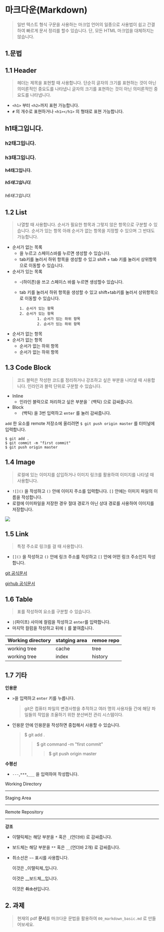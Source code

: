 # 마크다운(Markdown)

> 일반 텍스트 형식 구문을 사용하는 마크업 언어의 일종으로 사용법이 쉽고 간결하여 빠르게 문서 정리를 할수 있습니다. 단, 모든 HTML 마크업을 대체하지는 않습니다.



## 1.문법

## 1.1 Header

> 헤더는 제목을 표현할 때 사용합니다. 단순히 글자의 크기를 표현하는 것이 아닌 의미론적인 중요도를 나타냅니 글자의 크기를 표현하는 것이 아닌 의미론적인 중요도를 나타냅니다.

+ `<h1>` 부터 `<h2>`까지 표현 가능합니다.
+ `#` 의 개수로 표현하거나 `<h1></h1>` 의 형태로 표현 가능합니다.



## h1태그입니다.

### h2태그입니다.

### h3태그입니다.

#### h4태그입니다.

##### h5태그입니다.

###### h6태그입니다.



## 1.2 List

> 나열할 때 사용합니다. 순서가 필요한 항목과 그렇지 않은 항목으로 구분할 수 있습니다. 순서가 있는 항목 아래 순서가 없는 항목을 지정할 수 있으며 그 반대도 가능합니다.

+ 순서가 없는 목록
  +  을 누르고 스페이스바를 누르면 생성할 수 있습니다.
  + tab키를 눌러서 하위 항목을 생성할 수 있고 shift + tab 키를 눌러서 상위항목으로 이동할 수 있습니다.
+ 순서가 있는 목록
  + -(하이픈)을 쓰고 스페이스 바를 누르면 생성할수 있습니다.
  + tab 키를 눌러서 하위 항목을 생성할 수 있고 shift+tab키를 눌러서 상위항목으로 이동할 수 있습니다.



		1. 순서가 있는 항목
  		2. 순서가 있는 항목
         		1. 순서가 있는 하위 항목
         		2. 순서가 있는 하위 항목



+ 순서가 없는 항목
+ 순서가 없는 항목
  + 순서가 없는 하위 항목
  + 순서가 없는 하위 항목

## 1.3 Code Block

> 코드 블럭은 작성한 코드를 정리하거나 강조하고 싶은 부분을 나타낼 때 사용합니다. 인라인과 블럭 단위로 구분할 수 있습니다.

+ Inline
  + 인라인 블럭으로 처리하고 싶은 부분을 ` (백틱) 으로 감싸줍니다.
+ Block
  + ` `(백틱) 을 3번 입력하고 `enter` 를 눌러 감싸줍니다.



`add` 한 요소를 remote 저장소에 올리려면 `$ git push origin master` 를 터미널에 입력합니다.

```shell
$ git add .
$ git commit -m "first commit"
$ git push origin master
```



## 1.4 Image

> 로컬에 있는 이미지를 삽입하거나 이미지 링크를 활용하여 이미지를 나타낼 때 사용합니다.

+ `![]()` 을 작성하고 `()` 안에 이미지 주소를 입력합니다. `[]` 안에는 이미지 파일의 이름을 작성합니다.
+ 로컬에 이미파일을 저장한 경우 절대 경로가 아닌 상대 경로를 사용하여 이미지를 저장합니다.



![](https://www.google.com/imgres?imgurl=https%3A%2F%2Fverticalplatform.kr%2Fwp-content%2Fuploads%2F2019%2F04%2F%25EA%25B9%2583%25EB%259E%25A9-%25EB%25A1%259C%25EA%25B3%25A0.png&imgrefurl=https%3A%2F%2Fverticalplatform.kr%2Farchives%2F10563&docid=Qm3EJ6yD_ZzWVM&tbnid=Mw2U8kRE0HoywM%3A&vet=10ahUKEwjB2tuPidXmAhWRHKYKHaBVC7MQMwhFKAAwAA..i&w=768&h=278&bih=937&biw=1920&q=gitlab&ved=0ahUKEwjB2tuPidXmAhWRHKYKHaBVC7MQMwhFKAAwAA&iact=mrc&uact=8)





## 1.5 Link

> 특정 주소로 링크를 걸 때 사용합니다.

+ `[]()` 을 작성하고 `()` 안에 링크 주소를 작성하고 `[]` 안에  어떤 링크 주소인지 작성합니다.



[git 공식문서](https://git-scm.com/)

[girhub 공식문서](https://github.com/)



## 1.6 Table

> 표를 작성하여 요소를 구분할 수 있습니다.

+ `|`(파이프) 사이에 컬럼을 작성하고 `enter`를 입력합니다.
+ 마지막 컬럼을 작성하고 뒤에 `|` 를 붙여줍니다.

| Working directory | statging area | remoe repo |
| ----------------- | ------------- | ---------- |
| working tree      | cache         | tree       |
| working tree      | index         | history    |



## 1.7 기타

**인용문**

+ `>`을 입력하고 `enter` 키를 누릅니다.

  > git은 컴퓨터 파일의 변경사항을 추적하고 여러 명의 사용자들 간에 해당 파일들의 작업을 조율하기 위한 분산버전 관리 시스템이다.

+ 인용문 안에 인용문을 작성하면 중첩해서 사용할 수 있습니다.

  > $ git add .
  >
  > > $ git command -m "first commit"
  > >
  > > > $ git push origin master



**수평선**

+ `---`,`***`,`___` 을 입력하여 작성합니다.

Working Directory

--------------------------------------

Staging Area

************

Remote Repository

_________________



**강조**

+ 이탤릭체는 해당 부분을 `*` 혹은 `_`(언더바) 로 감싸줍니다.

+ 보드체는 해당 부분을 `**` 혹은 `__`(언더바 2개) 로 감싸줍니다.

+ 취소선은 `~~` 표시를 사용합니다.

  이것은 _이탤릭체_입니다.

  이것은 __보드체__입니다.

  이것은 ~~취소선~~입니다.



## 2. 과제

> 현재의 pdf **문서**를 마크다운 문법을 활용하여 `00_markdown_basic.md` 로 만들어보세요.